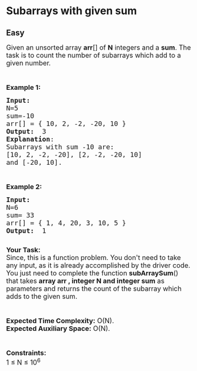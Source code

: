 # Subarrays with given sum
## Easy 
<div class="problem-statement">
                <p></p><p><span style="font-size:18px">Given an unsorted array <strong>arr</strong>[] of <strong>N</strong> integers and a <strong>sum</strong>. The task is to count the number of&nbsp;subarrays which add to a given number.</span></p>

<p>&nbsp;</p>

<p><span style="font-size:18px"><strong>Example 1:</strong></span></p>

<pre><span style="font-size:18px"><strong>Input:</strong>
N=5
sum=-10
arr[] = { 10, 2, -2, -20, 10 }
<strong>Output:</strong>  3
<strong>Explanation</strong>:
Subarrays with sum -10 are: 
[10, 2, -2, -20], [2, -2, -20, 10]
and [-20, 10].
</span></pre>

<p>&nbsp;</p>

<p><span style="font-size:18px"><strong>Example 2:</strong></span></p>

<pre><span style="font-size:18px"><strong>Input:
</strong>N=6
sum= 33
arr[] = { 1, 4, 20, 3, 10, 5 }
<strong>Output:</strong>  1
</span></pre>

<p><br>
<span style="font-size:18px"><strong>Your Task:</strong><br>
Since, this is a function problem. You don't need to take any input, as it is already accomplished by the driver code. You just need to complete the function <strong>subArraySum</strong>() that takes <strong>array arr&nbsp;, integer N and&nbsp;integer sum</strong>&nbsp;as parameters and returns the&nbsp;count of the subarray which adds to the given sum.</span></p>

<p>&nbsp;</p>

<p><span style="font-size:18px"><strong>Expected Time Complexity:</strong>&nbsp;O(N).<br>
<strong>Expected Auxiliary Space:</strong>&nbsp;O(N).</span></p>

<p>&nbsp;</p>

<p><span style="font-size:18px"><strong>Constraints:</strong><br>
1 ≤ N ≤ 10<sup>6</sup></span></p>

<p>&nbsp;</p>
 <p></p>
            </div>